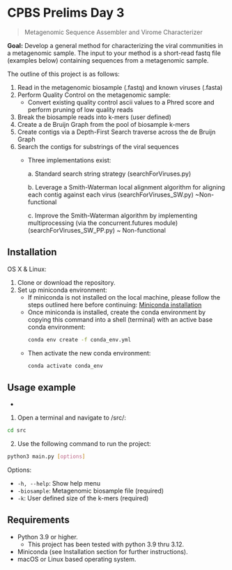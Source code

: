 # CPBS Prelims Day 3
> Metagenomic Sequence Assembler and Virome Characterizer 

**Goal:** Develop a general method for characterizing the viral communities in a metagenomic sample. The input to your method is a short-read fastq file (examples below) containing sequences from a metagenomic sample. 

The outline of this project is as follows:
1. Read in the metagenomic biosample (.fastq) and known viruses (.fasta) 
2. Perform Quality Control on the metagenomic sample:
    - Convert existing quality control ascii values to a Phred score and perform pruning of low quality reads
3. Break the biosample reads into k-mers (user defined)
4. Create a de Bruijn Graph from the pool of biosample k-mers
5. Create contigs via a Depth-First Search traverse across the de Bruijn Graph
6. Search the contigs for substrings of the viral sequences
    - Three implementations exist: 

        a. Standard search string strategy (searchForViruses.py)

        b. Leverage a Smith-Waterman local alignment algorithm for aligning each contig against each virus (searchForViruses_SW.py) ~Non-functional

        c. Improve the Smith-Waterman algorithm by implementing multiprocessing (via the concurrent.futures module) (searchForViruses_SW_PP.py) ~ Non-functional

## Installation

OS X & Linux:
1. Clone or download the repository.
2. Set up miniconda environment:
    - If miniconda is not installed on the local machine, please follow the steps outlined here before continuing: [Miniconda installation](https://docs.anaconda.com/free/miniconda/)
    - Once miniconda is installed, create the conda environment by copying this command into a shell (terminal) with an active base conda environment:
        ```sh
        conda env create -f conda_env.yml
        ```
    - Then activate the new conda environment:
        ```sh
        conda activate conda_env
        ```

## Usage example
- 

1. Open a terminal and navigate to /src/:
```sh
cd src
```
2. Use the following command to run the project:
```sh
python3 main.py [options]
```
Options:
- `-h, --help`: Show help menu
- `-biosample`: Metagenomic biosample file (required)
- `-k`: User defined size of the k-mers (required)

## Requirements
- Python 3.9 or higher. 
    - This project has been tested with python 3.9 thru 3.12.
- Miniconda (see Installation section for further instructions).
- macOS or Linux based operating system.
